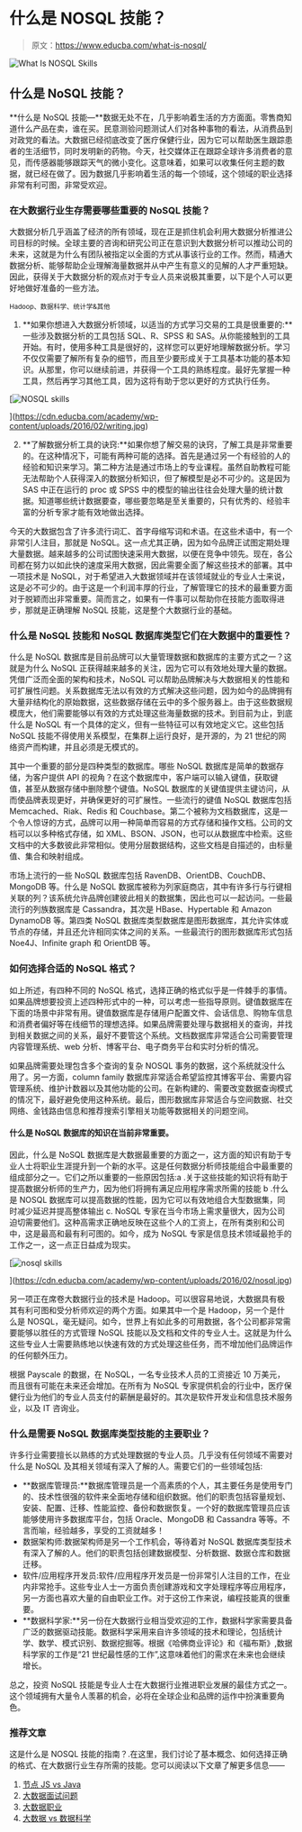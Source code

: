 # 什么是 NOSQL 技能？

> 原文：<https://www.educba.com/what-is-nosql/>

![What Is NOSQL Skills](img/104bf464116f23aa575272e8e3af07bf.png)



## 什么是 NoSQL 技能？

**什么是 NoSQL 技能—**数据无处不在，几乎影响着生活的方方面面。零售商知道什么产品在卖，谁在买。民意测验问题测试人们对各种事物的看法，从消费品到对政党的看法。大数据已经彻底改变了医疗保健行业，因为它可以帮助医生跟踪患者的生活细节，同时发明新的药物。今天，社交媒体正在跟踪全球许多消费者的意见，而传感器能够跟踪天气的微小变化。这意味着，如果可以收集任何主题的数据，就已经在做了。因为数据几乎影响着生活的每一个领域，这个领域的职业选择非常有利可图，非常受欢迎。

### 在大数据行业生存需要哪些重要的 NoSQL 技能？

大数据分析几乎涵盖了经济的所有领域，现在正是抓住机会利用大数据分析推进公司目标的时候。全球主要的咨询和研究公司正在意识到大数据分析可以推动公司的未来，这就是为什么有团队被指定以全面的方式从事该行业的工作。然而，精通大数据分析、能够帮助企业理解海量数据并从中产生有意义的见解的人才严重短缺。因此，获得关于大数据分析的观点对于专业人员来说极其重要，以下是个人可以更好地做好准备的一些方法。

<small>Hadoop、数据科学、统计学&其他</small>

1.  **如果你想进入大数据分析领域，以适当的方式学习交易的工具是很重要的:**一些涉及数据分析的工具包括 SQL、R、SPSS 和 SAS。从你能接触到的工具开始。有时，使用多种工具是很好的，这样您可以更好地理解数据分析。学习不仅仅需要了解所有复杂的细节，而且至少要形成关于工具基本功能的基本知识。从那里，你可以继续前进，并获得一个工具的熟练程度。最好先掌握一种工具，然后再学习其他工具，因为这将有助于您以更好的方式执行任务。

[![NOSQL skills ](img/9b34f9324ca9975a040963d3f0126418.png)

](https://cdn.educba.com/academy/wp-content/uploads/2016/02/writing.jpg) 

2.  **了解数据分析工具的诀窍:**如果你想了解交易的诀窍，了解工具是非常重要的。在这种情况下，可能有两种可能的选择。首先是通过另一个有经验的人的经验和知识来学习。第二种方法是通过市场上的专业课程。虽然自助教程可能无法帮助个人获得深入的数据分析知识，但了解模型是必不可少的。这是因为 SAS 中正在运行的 proc 或 SPSS 中的模型的输出往往会处理大量的统计数据。知道哪些统计数据要查，哪些要忽略是至关重要的，只有优秀的、经验丰富的分析专家才能有效地做出选择。

今天的大数据包含了许多流行词汇、首字母缩写词和术语。在这些术语中，有一个非常引人注目，那就是 NoSQL。这一点尤其正确，因为如今品牌正试图定期处理大量数据。越来越多的公司试图快速采用大数据，以便在竞争中领先。现在，各公司都在努力以如此快的速度采用大数据，因此需要全面了解这些技术的部署。其中一项技术是 NoSQL，对于希望进入大数据领域并在该领域就业的专业人士来说，这是必不可少的。由于这是一个利润丰厚的行业，了解管理它的技术的最重要方面对于脱颖而出非常重要。简而言之，如果有一件事可以帮助你在技能方面取得进步，那就是正确理解 NoSQL 技能，这是整个大数据行业的基础。

### 什么是 NoSQL 技能和 NoSQL 数据库类型它们在大数据中的重要性？

什么是 NoSQL 数据库是目前品牌可以大量管理数据和数据库的主要方式之一？这就是为什么 NoSQL 正获得越来越多的关注，因为它可以有效地处理大量的数据。凭借广泛而全面的架构和技术，NoSQL 可以帮助品牌解决与大数据相关的性能和可扩展性问题。关系数据库无法以有效的方式解决这些问题，因为如今的品牌拥有大量非结构化的原始数据，这些数据存储在云中的多个服务器上。由于这些数据规模庞大，他们需要能够以有效的方式处理这些海量数据的技术。到目前为止，到底什么是 NoSQL 有一个具体的定义，但有一些特征可以有效地定义它。这些包括 NoSQL 技能不得使用关系模型，在集群上运行良好，是开源的，为 21 世纪的网络资产而构建，并且必须是无模式的。

其中一个重要的部分是四种类型的数据库。哪些 NoSQL 数据库是简单的数据存储，为客户提供 API 的视角？在这个数据库中，客户端可以输入键值，获取键值，甚至从数据存储中删除整个键值。NoSQL 数据库的关键值提供主键访问，从而使品牌表现更好，并确保更好的可扩展性。一些流行的键值 NoSQL 数据库包括 Memcached、Riak、Redis 和 Couchbase。第二个被称为文档数据库，这是一个令人惊讶的方式，品牌可以用一种简单而容易的方式存储和操作文档。公司的文档可以以多种格式存储，如 XML、BSON、JSON，也可以从数据库中检索。这些文档中的大多数彼此非常相似。使用分层数据结构，这些文档是自描述的，由标量值、集合和映射组成。

市场上流行的一些 NoSQL 数据库包括 RavenDB、OrientDB、CouchDB、MongoDB 等。什么是 NoSQL 数据库被称为列家庭商店，其中有许多行与行键相关联的列？该系统允许品牌创建彼此相关的数据集，因此也可以一起访问。一些最流行的列族数据库是 Cassandra，其次是 HBase、Hypertable 和 Amazon DynamoDB 等。第四类 NoSQL 数据库类型数据库是图形数据库，其允许实体或节点的存储，并且还允许相同实体之间的关系。一些最流行的图形数据库形式包括 Noe4J、Infinite graph 和 OrientDB 等。

### 如何选择合适的 NoSQL 格式？

如上所述，有四种不同的 NoSQL 格式，选择正确的格式似乎是一件棘手的事情。如果品牌想要投资上述四种形式中的一种，可以考虑一些指导原则。键值数据库在下面的场景中非常有用。键值数据库是存储用户配置文件、会话信息、购物车信息和消费者偏好等在线细节的理想选择。如果品牌需要处理与数据相关的查询，并找到相关数据之间的关系，最好不要管这个系统。文档数据库非常适合公司需要管理内容管理系统、web 分析、博客平台、电子商务平台和实时分析的情况。

如果品牌需要处理包含多个查询的复杂 NOSQL 事务的数据，这个系统就没什么用了。另一方面，column family 数据库非常适合希望监控其博客平台、需要内容管理系统、维护计数器以及其他功能的公司。在新构建的、需要改变数据查询模式的情况下，最好避免使用这种系统。最后，图形数据库非常适合与空间数据、社交网络、金钱路由信息和推荐搜索引擎相关功能等数据相关的问题空间。

#### 什么是 NoSQL 数据库的知识在当前非常重要。

因此，什么是 NoSQL 数据库是大数据最重要的方面之一，这方面的知识有助于专业人士将职业生涯提升到一个新的水平。这是任何数据分析师技能组合中最重要的组成部分之一。它们之所以重要的一些原因包括:a .关于这些技能的知识将有助于提高数据分析师的生产力，因为他们将拥有满足应用程序需求所需的技能 b .什么是 NOSQL 数据库可以提高数据的性能，因为它可以有效地组合大型数据集，同时减少延迟并提高整体输出 c. NoSQL 专家在当今市场上需求量很大，因为公司迫切需要他们。这种高需求正确地反映在这些个人的工资上，在所有类别和公司中，这是最高和最有利可图的。如今，成为 NoSQL 专家是信息技术领域最抢手的工作之一，这一点正日益成为现实。

[![nosql skills ](img/c5c2a6413ab6b27d5232daedb6cb4e10.png)

](https://cdn.educba.com/academy/wp-content/uploads/2016/02/nosql.jpg) 

另一项正在席卷大数据行业的技术是 Hadoop。可以很容易地说，大数据具有极其有利可图和受分析师欢迎的两个方面。如果其中一个是 Hadoop，另一个是什么是 NOSQL，毫无疑问。如今，世界上有如此多的可用数据，各个公司都非常需要能够以胜任的方式管理 NoSQL 技能以及文档和文件的专业人士。这就是为什么这些专业人士需要熟练地以快速有效的方式处理这些任务，而不增加他们品牌运作的任何额外压力。

根据 Payscale 的数据，在 NoSQL，一名专业技术人员的工资接近 10 万美元，而且很有可能在未来还会增加。在所有为 NoSQL 专家提供机会的行业中，医疗保健行业为他们的专业人员支付的薪酬是最好的。其次是软件开发业和信息技术服务业，以及 IT 咨询业。

### 什么是需要 NoSQL 数据库类型技能的主要职业？

许多行业需要擅长以熟练的方式处理数据的专业人员。几乎没有任何领域不需要对什么是 NoSQL 及其相关领域有深入了解的人。需要它们的一些领域包括:

*   **数据库管理员:**数据库管理员是一个高素质的个人，其主要任务是使用专门的、技术性很强的软件来全面地存储和组织数据。他们的职责包括容量规划、安装、配置、迁移、性能监控、备份和数据恢复。一个好的数据库管理员应该能够使用许多数据库平台，包括 Oracle、MongoDB 和 Cassandra 等等。不言而喻，经验越多，享受的工资就越多！
*   数据架构师:数据架构师是另一个工作机会，等待着对 NoSQL 数据库类型技术有深入了解的人。他们的职责包括创建数据模型、分析数据、数据仓库和数据迁移。
*   软件/应用程序开发员:软件/应用程序开发员是一份非常引人注目的工作，在业内非常抢手。这些专业人士一方面负责创建游戏和文字处理程序等应用程序，另一方面也喜欢大量的自由职业工作。对于这份工作来说，编程技能真的很重要。
*   **数据科学家:**另一份在大数据行业相当受欢迎的工作，数据科学家需要具备广泛的数据驱动技能。数据科学采用来自许多领域的技术和理论，包括统计学、数学、模式识别、数据挖掘等。根据《哈佛商业评论》和《福布斯》,数据科学家的工作是“21 世纪最性感的工作”,这意味着他们的需求在未来也会继续增长。

总之，投资 NoSQL 技能是专业人士在大数据行业推进职业发展的最佳方式之一。这个领域拥有大量令人羡慕的机会，必将在全球企业和品牌的运作中扮演重要角色。

### 推荐文章

这是什么是 NOSQL 技能的指南？.在这里，我们讨论了基本概念、如何选择正确的格式、在大数据行业生存所需的技能。您可以阅读以下文章了解更多信息——

1.  [节点 JS vs Java](https://www.educba.com/java-vs-node-js/)
2.  [大数据面试问题](https://www.educba.com/big-data-interview-questions/)
3.  [大数据职业](https://www.educba.com/careers-in-big-data/)
4.  [大数据 vs 数据科学](https://www.educba.com/big-data-vs-data-science/)





